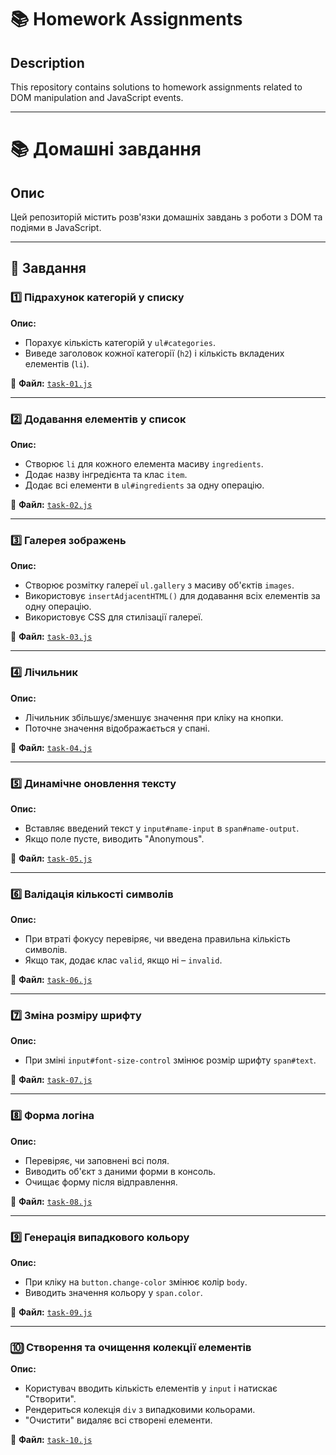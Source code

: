 # 📚 Homework Assignments

## Description
This repository contains solutions to homework assignments related to DOM manipulation and JavaScript events.

---

# 📚 Домашні завдання

## Опис
Цей репозиторій містить розв'язки домашніх завдань з роботи з DOM та подіями в JavaScript. 

---

## 📌 Завдання

### 1️⃣ Підрахунок категорій у списку
**Опис:**
- Порахує кількість категорій у `ul#categories`.
- Виведе заголовок кожної категорії (`h2`) і кількість вкладених елементів (`li`).

📁 **Файл:** [`task-01.js`](js/task-01.js)

---

### 2️⃣ Додавання елементів у список
**Опис:**
- Створює `li` для кожного елемента масиву `ingredients`.
- Додає назву інгредієнта та клас `item`.
- Додає всі елементи в `ul#ingredients` за одну операцію.

📁 **Файл:** [`task-02.js`](js/task-02.js)

---

### 3️⃣ Галерея зображень
**Опис:**
- Створює розмітку галереї `ul.gallery` з масиву об'єктів `images`.
- Використовує `insertAdjacentHTML()` для додавання всіх елементів за одну операцію.
- Використовує CSS для стилізації галереї.

📁 **Файл:** [`task-03.js`](js/task-03.js)

---

### 4️⃣ Лічильник
**Опис:**
- Лічильник збільшує/зменшує значення при кліку на кнопки.
- Поточне значення відображається у спані.

📁 **Файл:** [`task-04.js`](js/task-04.js)

---

### 5️⃣ Динамічне оновлення тексту
**Опис:**
- Вставляє введений текст у `input#name-input` в `span#name-output`.
- Якщо поле пусте, виводить "Anonymous".

📁 **Файл:** [`task-05.js`](js/task-05.js)

---

### 6️⃣ Валідація кількості символів
**Опис:**
- При втраті фокусу перевіряє, чи введена правильна кількість символів.
- Якщо так, додає клас `valid`, якщо ні – `invalid`.

📁 **Файл:** [`task-06.js`](js/task-06.js)

---

### 7️⃣ Зміна розміру шрифту
**Опис:**
- При зміні `input#font-size-control` змінює розмір шрифту `span#text`.

📁 **Файл:** [`task-07.js`](js/task-07.js)

---

### 8️⃣ Форма логіна
**Опис:**
- Перевіряє, чи заповнені всі поля.
- Виводить об'єкт з даними форми в консоль.
- Очищає форму після відправлення.

📁 **Файл:** [`task-08.js`](js/task-08.js)

---

### 9️⃣ Генерація випадкового кольору
**Опис:**
- При кліку на `button.change-color` змінює колір `body`.
- Виводить значення кольору у `span.color`.

📁 **Файл:** [`task-09.js`](js/task-09.js)

---

### 🔟 Створення та очищення колекції елементів
**Опис:**
- Користувач вводить кількість елементів у `input` і натискає "Створити".
- Рендериться колекція `div` з випадковими кольорами.
- "Очистити" видаляє всі створені елементи.

📁 **Файл:** [`task-10.js`](js/task-10.js)